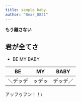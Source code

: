 ```yaml
---
title: sample baby.
author: "Bear_0821"
---
```


**もう離さない**

## 君が全てさ

- BE MY BABY

|BE|MY|BABY|
|:--:|:--:|:--:|
|＼デッデ|ッデッ|デッデ／|

アッフゥフン！！\


